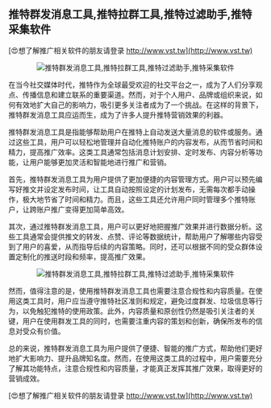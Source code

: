 ## **推特群发消息工具,推特拉群工具,推特过滤助手,推特采集软件**

[😍想了解推广相关软件的朋友请登录 http://www.vst.tw](http://www.vst.tw)

 <center><img src="https://vst.tw/MP4/tuiguang/png/5.png" alt="推特群发消息工具,推特拉群工具,推特过滤助手,推特采集软件"></center>

在当今社交媒体时代，推特作为全球最受欢迎的社交平台之一，成为了人们分享观点、传播信息和建立联系的重要渠道。然而，对于个人用户、品牌或组织来说，如何有效地扩大自己的影响力，吸引更多关注者成为了一个挑战。在这样的背景下，推特群发消息工具应运而生，成为了许多人提升推特营销效果的利器。

推特群发消息工具是指能够帮助用户在推特上自动发送大量消息的软件或服务。通过这些工具，用户可以轻松地管理并自动化推特账户的内容发布，从而节省时间和精力，提高推广效率。这类工具通常包括消息计划安排、定时发布、内容分析等功能，让用户能够更加灵活和智能地进行推广和营销。

首先，推特群发消息工具为用户提供了更加便捷的内容管理方式。用户可以预先编写好推文并设定发布时间，让工具自动按照设定的计划发布，无需每次都手动操作，极大地节省了时间和精力。而且，这些工具还允许用户同时管理多个推特账户，让跨账户推广变得更加简单高效。

其次，通过推特群发消息工具，用户可以更好地把握推广效果并进行数据分析。这些工具通常会提供推文的转发、点赞、评论等数据统计，帮助用户了解哪些内容受到了用户的喜爱，从而指导后续的内容策略。同时，还可以根据不同的受众群体设置定制化的推送时段和频率，提高推广效果。

 <center><img src="https://vst.tw/MP4/tuiguang/png/2.png" alt="推特群发消息工具,推特拉群工具,推特过滤助手,推特采集软件"></center>

然而，值得注意的是，使用推特群发消息工具也需要注意合规性和内容质量。在使用这类工具时，用户应当遵守推特社区准则和规定，避免过度群发、垃圾信息等行为，以免触犯推特的使用政策。此外，内容质量和原创性仍然是吸引关注者的关键，用户在使用群发工具的同时，也需要注重内容的策划和创新，确保所发布的信息对受众有价值。

总的来说，推特群发消息工具为用户提供了便捷、智能的推广方式，帮助他们更好地扩大影响力、提升品牌知名度。然而，在使用这类工具的过程中，用户需要充分了解其功能特点，注意合规性和内容质量，才能真正发挥其推广效果，取得更好的营销成效。

[😍想了解推广相关软件的朋友请登录 http://www.vst.tw](http://www.vst.tw)



